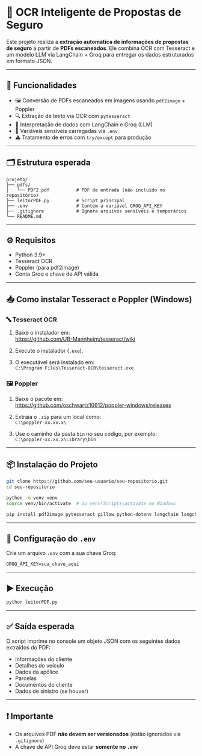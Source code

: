 
# 🧠 OCR Inteligente de Propostas de Seguro

Este projeto realiza a **extração automática de informações de propostas de seguro** a partir de **PDFs escaneados**. Ele combina OCR com Tesseract e um modelo LLM via LangChain + Groq para entregar os dados estruturados em formato JSON.

---

## 🚀 Funcionalidades

- 🖼️ Conversão de PDFs escaneados em imagens usando `pdf2image` + Poppler
- 🔍 Extração de texto via OCR com `pytesseract`
- 🤖 Interpretação de dados com LangChain e Groq (LLM)
- 🔐 Variáveis sensíveis carregadas via `.env`
- ⚠️ Tratamento de erros com `try/except` para produção

---

## 🗂 Estrutura esperada

```
projeto/
├── pdfs/
│   └── PDF2.pdf          # PDF de entrada (não incluído no repositório)
├── leitorPDF.py          # Script principal
├── .env                  # Contém a variável GROQ_API_KEY
├── .gitignore            # Ignora arquivos sensíveis e temporários
└── README.md
```

---

## ⚙️ Requisitos

- Python 3.9+
- Tesseract OCR
- Poppler (para pdf2image)
- Conta Groq e chave de API válida

---

## 📥 Como instalar Tesseract e Poppler (Windows)

### 🔤 Tesseract OCR

1. Baixe o instalador em:  
   https://github.com/UB-Mannheim/tesseract/wiki

2. Execute o instalador (`.exe`).

3. O executável será instalado em:  
   `C:\Program Files\Tesseract-OCR\tesseract.exe`

### 🖼️ Poppler

1. Baixe o pacote em:  
   https://github.com/oschwartz10612/poppler-windows/releases

2. Extraia o `.zip` para um local como:  
   `C:\poppler-xx.xx.x\`

3. Use o caminho da pasta `bin` no seu código, por exemplo:  
   `C:\poppler-xx.xx.x\Library\bin`

---

## 📦 Instalação do Projeto

```bash
git clone https://github.com/seu-usuario/seu-repositorio.git
cd seu-repositorio

python -m venv venv
source venv/bin/activate  # ou venv\Scripts\activate no Windows

pip install pdf2image pytesseract pillow python-dotenv langchain langchain-groq
```

---

## 🔐 Configuração do `.env`

Crie um arquivo `.env` com a sua chave Groq:

```
GROQ_API_KEY=sua_chave_aqui
```

---

## ▶️ Execução

```bash
python leitorPDF.py
```

---

## ✅ Saída esperada

O script imprime no console um objeto JSON com os seguintes dados extraídos do PDF:

- Informações do cliente
- Detalhes do veículo
- Dados da apólice
- Parcelas
- Documentos do cliente
- Dados de sinistro (se houver)

---

## ❗ Importante

- Os arquivos PDF **não devem ser versionados** (estão ignorados via `.gitignore`)
- A chave de API Groq deve estar **somente no `.env`**



